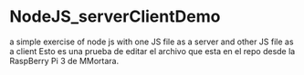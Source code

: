 # NodeJS_serverClientDemo
a simple exercise of node js with one JS file as a server and other JS file as a client
Esto es una prueba de editar el archivo que esta en el repo desde la RaspBerry Pi 3 de MMortara.
